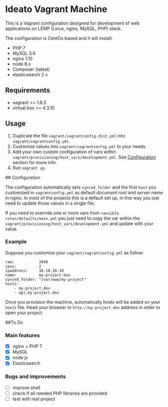 # Ideato Vagrant Machine

This is a Vagrant configuration designed for development of web applications
on LEMP (Linux, nginx, MySQL, PHP) stack.

The configuration is CentOs based and it will install:

* PHP 7
* MySQL 5.6
* nginx 1.10
* node 6.x
* Composer (latest)
* elasticsearch 2.x

## Requirements

* vagrant >= 1.6.3
* virtual box >= 4.3.10

## Usage

1. Duplicate the file `vagrant/vagrantconfig.dist.yml` into `vagrant/vagrantconfig.yml`.
2. Customize values into `vagrant/vagrantconfig.yml` to your needs.
3. Add your own custom configuration of vars within `vagrant/provisioning/host_vars/development.yml`. See [Configuration](#configuration) section for more info.
4. Run `vagrant up`.


## Configuration

The configuration automatically sets `synced_folder` and the first `host` you customized in `vagrantconfig.yml` as default _document root_ and _server name_ in nginx. In most of the projects this is a default set up, in this way you just need to update those values in a single file.

If you need to override one or more vars from `<ansible role>/defaults/main.yml` you just need to copy the var within the `vagrant/provisioning/host_vars/development.yml` and update with your value.

### Example

Suppose you customize your `vagrant/vagrantconfig.yml` as follow:

	ram:           2048
	cpus:          2
	ipaddress:     10.10.10.10
	name:          my-project-box
	synced_folder: "/var/www/my-project"
	hosts:
  		- my-project.dev
 		- api.my-project.dev

Once you provision the machine, automatically hosts will be added on your `hosts` file. Head your browser to `http://my-project.dev` address in order to open your project.


##To Do

### Main features

- [x] nginx + PHP 7
- [x] MySQL
- [x] node js
- [x] Elasticsearch

### Bugs and improvements

- [ ] improve shell
- [ ] check if all needed PHP libraries are provided
- [ ] test with real project
